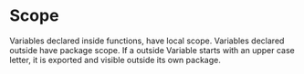 # Scope

Variables declared inside functions, have local scope. Variables declared outside have package scope. If a outside Variable starts with an upper case letter, it is exported and visible outside its own package.

